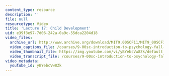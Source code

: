 ```yaml
---
content_type: resource
description: ''
file: null
resourcetype: Video
title: 'Lecture 17: Child Development'
uid: e39f3e97-7d06-242a-0a9c-55dca2204d18
video_files:
  archive_url: http://www.archive.org/download/MIT9.00SCF11/MIT9_00SCF11_lec17_300k.mp4
  video_captions_file: /courses/9-00sc-introduction-to-psychology-fall-2011/97a83819705e5aa687e211694a75673f_yBYebcVw8Zk.vtt
  video_thumbnail_file: https://img.youtube.com/vi/yBYebcVw8Zk/default.jpg
  video_transcript_file: /courses/9-00sc-introduction-to-psychology-fall-2011/bec7fd1acdd036641c92f7cee7cd1e72_yBYebcVw8Zk.pdf
video_metadata:
  youtube_id: yBYebcVw8Zk
---
```

